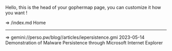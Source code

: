 Hello, this is the head of your gophermap page, you can
customize it how you want !

=> /index.md Home

------------------------------------------------------------------
=> gemini://perso.pw/blog//articles/iepersistence.gmi 2023-05-14 Demonstration of Malware Persistence through Microsoft Internet Explorer
